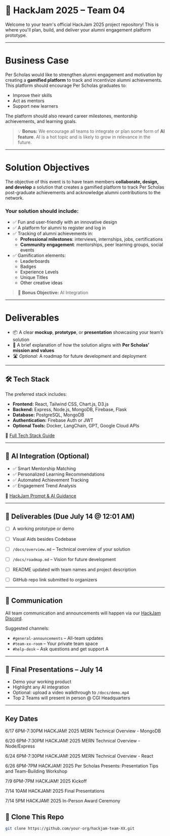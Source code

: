 # 🚀 HackJam 2025 – Team 04

Welcome to your team's official HackJam 2025 project repository! This is where you'll plan, build, and deliver your alumni engagement platform prototype.

---

# Business Case

Per Scholas would like to strengthen alumni engagement and motivation by creating a **gamified platform** to track and incentivize alumni achievements. This platform should encourage Per Scholas graduates to:

- Improve their skills  
- Act as mentors  
- Support new learners  

The platform should also reward career milestones, mentorship achievements, and learning goals.

> 💡 **Bonus:** We encourage all teams to integrate or plan some form of **AI feature**. AI is a hot topic and is likely to grow in relevance in the future.

---

# Solution Objectives

The objective of this event is to have team members **collaborate, design, and develop** a solution that creates a gamified platform to track Per Scholas post-graduate achievements and acknowledge alumni contributions to the network.

### Your solution should include:

- ✅ Fun and user-friendly with an innovative design  
- ✅ A platform for alumni to register and log in  
- ✅ Tracking of alumni achievements in:
  - **Professional milestones**: interviews, internships, jobs, certifications  
  - **Community engagement**: mentorships, peer learning groups, social events  
- ✅ Gamification elements:
  - Leaderboards  
  - Badges  
  - Experience Levels  
  - Unique Titles  
  - Other creative ideas  

> 🎯 **Bonus Objective:** AI Integration

---

# Deliverables

- 📦 A clear **mockup**, **prototype**, or **presentation** showcasing your team’s solution  
- 📝 A brief explanation of how the solution aligns with **Per Scholas’ mission and values**  
- 🛣️ *Optional:* A roadmap for future development and deployment  


---

## 🛠 Tech Stack

The preferred stack includes:

- **Frontend:** React, Tailwind CSS, Chart.js, D3.js  
- **Backend:** Express, Node.js, MongoDB, Firebase, Flask  
- **Database:** PostgreSQL, MongoDB  
- **Authentication:** Firebase Auth or JWT  
- **Optional Tools:** Docker, LangChain, GPT, Google Cloud APIs  

📎 [Full Tech Stack Guide](https://docs.google.com/document/d/1PQK927w34wE9dT0KAaeyE_TE6h_KVmFwS6DMY2cWMH8/edit)

---

## 🤖 AI Integration (Optional)

- ✅ Smart Mentorship Matching  
- ✅ Personalized Learning Recommendations  
- ✅ Automated Achievement Tracking  
- ✅ Engagement Trend Analysis

📎 [HackJam Prompt & AI Guidance](https://docs.google.com/document/d/13BNfXcpCsSEtz1f32UClN8RCdR9sLQMm/edit#heading=h.f2drw5xgfrz2)

---

## 💾 Deliverables (Due July 14 @ 12:01 AM)

- [ ] A working prototype or demo
- [ ] Visual Aids besides Codebase
- [ ] `/docs/overview.md` – Technical overview of your solution
- [ ] `/docs/roadmap.md` – Vision for future development
- [ ] README updated with team names and project description
- [ ] GitHub repo link submitted to organizers
      

---

## 📣 Communication

All team communication and announcements will happen via our [HackJam Discord](https://discord.gg/GCjP5zWy).

Suggested channels:
- `#general-announcements` – All-team updates
- `#team-xx-room` – Your private team space
- `#help-desk` – Ask questions and get support
A

---

## 🎤 Final Presentations – July 14


- Demo your working product  
- Highlight any AI integration  
- Optional: upload a video walkthrough to `/docs/demo.mp4`
- Top 2 Teams will present in person @ CGI Headquarters

---
## Key Dates 

6/17 6PM-7:30PM HACKJAM! 2025 MERN Technical Overview - MongoDB
 
6/20 6PM-7:30PM HACKJAM! 2025 MERN Technical Overview - Node/Express
 
6/24 6PM-7:30PM HACKJAM! 2025 MERN Technical Overview - React
 
6/26 6PM-7PM HACKJAM! 2025 Per Scholas Presents: Presentation Tips and Team-Building Workshop

7/9 6PM-7PM HACKJAM! 2025 Kickoff
 
7/14 10AM HACKJAM! 2025 Final Presentations
 
7/14 5PM HACKJAM! 2025 In-Person Award Ceremony

## 🧭 Clone This Repo

```bash
git clone https://github.com/your-org/hackjam-team-XX.git
